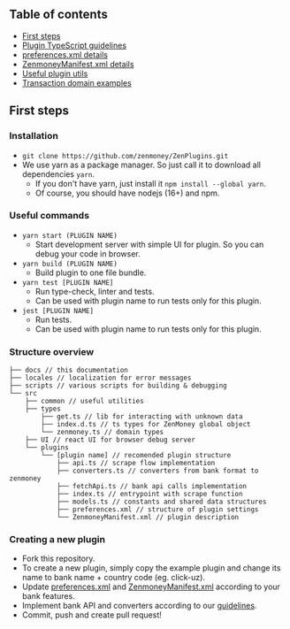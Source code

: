 ## Table of contents
- [First steps](README.md)
- [Plugin TypeScript guidelines](guidelines.md)
- [preferences.xml details](preferences.xml.md)
- [ZenmoneyManifest.xml details](ZenmoneyManifest.xml.md)
- [Useful plugin utils](utils.md)
- [Transaction domain examples](transactionsExamples.md)

## First steps

### Installation
- ```git clone https://github.com/zenmoney/ZenPlugins.git```
- We use yarn as a package manager. So just call it to download all dependencies ```yarn```.
    - If you don't have yarn, just install it ```npm install --global yarn```.
    - Of course, you should have nodejs (16+) and npm.

### Useful commands
- ```yarn start (PLUGIN NAME)```
  - Start development server with simple UI for plugin.
  So you can debug your code in browser.
- ```yarn build (PLUGIN NAME)```
  - Build plugin to one file bundle.
- ```yarn test [PLUGIN NAME]```
  - Run type-check, linter and tests.
  - Can be used with plugin name to run tests only for this plugin.
- ```jest [PLUGIN NAME]```
  - Run tests.
  - Can be used with plugin name to run tests only for this plugin.

### Structure overview
```
├── docs // this documentation
├── locales // localization for error messages
├── scripts // various scripts for building & debugging
└── src
    ├── common // useful utilities
    ├── types
        ├── get.ts // lib for interacting with unknown data
        ├── index.d.ts // ts types for ZenMoney global object
        └── zenmoney.ts // domain types
    ├── UI // react UI for browser debug server
    └── plugins
        └── [plugin name] // recomended plugin structure
            ├── api.ts // scrape flow implementation
            ├── converters.ts // converters from bank format to zenmoney
            ├── fetchApi.ts // bank api calls implementation
            ├── index.ts // entrypoint with scrape function
            ├── models.ts // constants and shared data structures
            ├── preferences.xml // structure of plugin settings
            └── ZenmoneyManifest.xml // plugin description
```

### Creating a new plugin
- Fork this repository.
- To create a new plugin, simply copy the example plugin and change its name
  to bank name + country code (eg. click-uz).
- Update [preferences.xml](preferences.xml.md) and
[ZenmoneyManifest.xml](ZenmoneyManifest.xml.md) according to your bank features.
- Implement bank API and converters according to our [guidelines](guidelines.md).
- Commit, push and create pull request!
